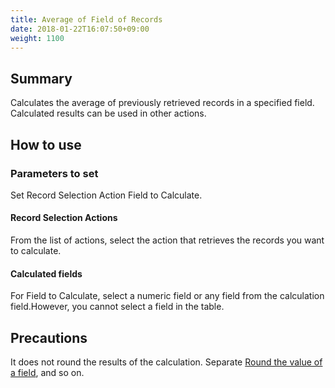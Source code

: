 ```yaml
---
title: Average of Field of Records
date: 2018-01-22T16:07:50+09:00
weight: 1100
---
```

## Summary

Calculates the average of previously retrieved records in a specified field. Calculated results can be used in other actions.

## How to use

### Parameters to set

Set Record Selection Action Field to Calculate.

#### Record Selection Actions

From the list of actions, select the action that retrieves the records you want to calculate.

#### Calculated fields

For Field to Calculate, select a numeric field or any field from the calculation field.However, you cannot select a field in the table.

## Precautions

It does not round the results of the calculation. Separate [Round the value of a field](../../field/round4d5u_field), and so on.
